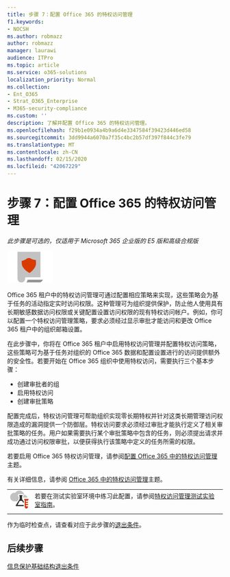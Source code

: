 ```yaml
---
title: 步骤 7：配置 Office 365 的特权访问管理
f1.keywords:
- NOCSH
ms.author: robmazz
author: robmazz
manager: laurawi
audience: ITPro
ms.topic: article
ms.service: o365-solutions
localization_priority: Normal
ms.collection:
- Ent_O365
- Strat_O365_Enterprise
- M365-security-compliance
ms.custom: ''
description: 了解并配置 Office 365 的特权访问管理。
ms.openlocfilehash: f29b1e0934a4b9a6d4e3347584f39423d446ed58
ms.sourcegitcommit: 3dd9944a6070a7f35c4bc2b57df397f844c3fe79
ms.translationtype: MT
ms.contentlocale: zh-CN
ms.lasthandoff: 02/15/2020
ms.locfileid: "42067229"
---
```

# <a name="step-7-configure-privileged-access-management-for-office-365"></a>步骤 7：配置 Office 365 的特权访问管理

*此步骤是可选的，仅适用于 Microsoft 365 企业版的 E5 版和高级合规版*

![第 6 阶段：信息保护](../media/deploy-foundation-infrastructure/infoprotection_icon-small.png)

Office 365 租户中的特权访问管理可通过配置相应策略来实现，这些策略会为基于任务的活动指定实时访问权限。这种管理可为组织提供保护，防止他人使用具有长期敏感数据访问权限或关键配置设置访问权限的现有特权访问帐户。例如，你可以配置一个特权访问管理策略，要求必须经过显示审批才能访问和更改 Office 365 租户中的组织邮箱设置。

在此步骤中，你将在 Office 365 租户中启用特权访问管理并配置特权访问策略，这些策略可为基于任务对组织的 Office 365 数据和配置设置进行的访问提供额外的安全性。若要开始在 Office 365 组织中使用特权访问，需要执行三个基本步骤：
- 创建审批者的组
- 启用特权访问
- 创建审批策略

配置完成后，特权访问管理可帮助组织实现零长期特权并针对这类长期管理访问权限造成的漏洞提供一个防御层。特权访问要求必须经过审批才能执行定义了相关审批策略的任务。用户如果需要执行某个审批策略中包含的任务，则必须提出请求并成功通过访问权限审批，以便获得执行该策略中定义的任务所需的权限。

若要启用 Office 365 特权访问管理，请参阅[配置 Office 365 中的特权访问管理](https://docs.microsoft.com/office365/securitycompliance/privileged-access-management-configuration)主题。

有关详细信息，请参阅 [Office 365 中的特权访问管理](https://docs.microsoft.com/office365/securitycompliance/privileged-access-management-overview)主题。


|||
|:-------|:-----|
|![Microsoft 云的测试实验室指南](../media/m365-enterprise-test-lab-guides/cloud-tlg-icon-small.png)|  若要在测试实验室环境中练习此配置，请参阅[特权访问管理测试实验室指南](privileged-access-microsoft-365-enterprise-dev-test-environment.md)。 |
|||

作为临时检查点，请查看对应于此步骤的[退出条件](infoprotect-exit-criteria.md#crit-infoprotect-step7)。

## <a name="next-step"></a>后续步骤

[信息保护基础结构退出条件](infoprotect-exit-criteria.md)
